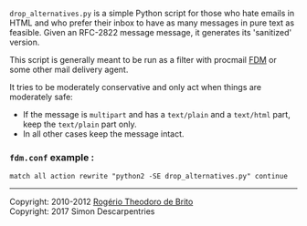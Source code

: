 `drop_alternatives.py` is a simple Python script for those who hate emails in
HTML and who prefer their inbox to have as many messages in pure text as
feasible. Given an RFC-2822 message message, it generates its 'sanitized'
version.

This script is generally meant to be run as a filter with procmail
[FDM](https://github.com/nicm/fdm) or some other mail delivery agent.

It tries to be moderately conservative and only act when things are
moderately safe:

* If the message is `multipart` and has a `text/plain` and a `text/html`
  part, keep the `text/plain` part only.
* In all other cases keep the message intact.

### `fdm.conf` example :

`match all action rewrite "python2 -SE drop_alternatives.py" continue`

***

Copyright: 2010-2012 [Rogério Theodoro de Brito](https://codereview.stackexchange.com/questions/12967/script-to-drop-html-part-of-multipart-mixed-e-mails/12970) \
Copyright: 2017 Simon Descarpentries
